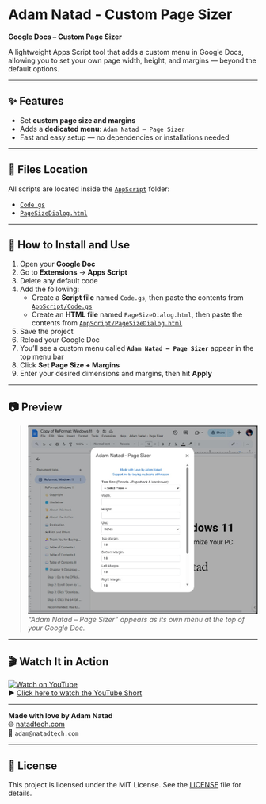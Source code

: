 # Adam Natad - Custom Page Sizer

**Google Docs – Custom Page Sizer**

A lightweight Apps Script tool that adds a custom menu in Google Docs, allowing you to set your own page width, height, and margins — beyond the default options.

---

## ✨ Features

- Set **custom page size and margins**
- Adds a **dedicated menu**: `Adam Natad – Page Sizer`
- Fast and easy setup — no dependencies or installations needed

---

## 📁 Files Location

All scripts are located inside the [`AppScript`](./AppScript) folder:

- [`Code.gs`](./AppScript/Code.gs)  
- [`PageSizeDialog.html`](./AppScript/PageSizeDialog.html)

---

## 🚀 How to Install and Use

1. Open your **Google Doc**
2. Go to **Extensions** → **Apps Script**
3. Delete any default code
4. Add the following:
   - Create a **Script file** named `Code.gs`, then paste the contents from [`AppScript/Code.gs`](./AppScript/Code.gs)
   - Create an **HTML file** named `PageSizeDialog.html`, then paste the contents from [`AppScript/PageSizeDialog.html`](./AppScript/PageSizeDialog.html)
5. Save the project
6. Reload your Google Doc
7. You’ll see a custom menu called **`Adam Natad – Page Sizer`** appear in the top menu bar
8. Click **Set Page Size + Margins**
9. Enter your desired dimensions and margins, then hit **Apply**

---

## 📷 Preview

> ![Page Sizer Menu](./preview.jpg)  
> *“Adam Natad – Page Sizer” appears as its own menu at the top of your Google Doc.*

---

## 🎬 Watch It in Action

[![Watch on YouTube](https://img.youtube.com/vi/tZn7T-6gJ6k/hqdefault.jpg)](https://www.youtube.com/shorts/tZn7T-6gJ6k)  
▶️ [Click here to watch the YouTube Short](https://www.youtube.com/shorts/tZn7T-6gJ6k)

---

**Made with love by Adam Natad**  
🌐 [natadtech.com](https://natadtech.com)  
📧 `adam@natadtech.com`

---

## 📄 License

This project is licensed under the MIT License. See the [LICENSE](./LICENSE) file for details.

